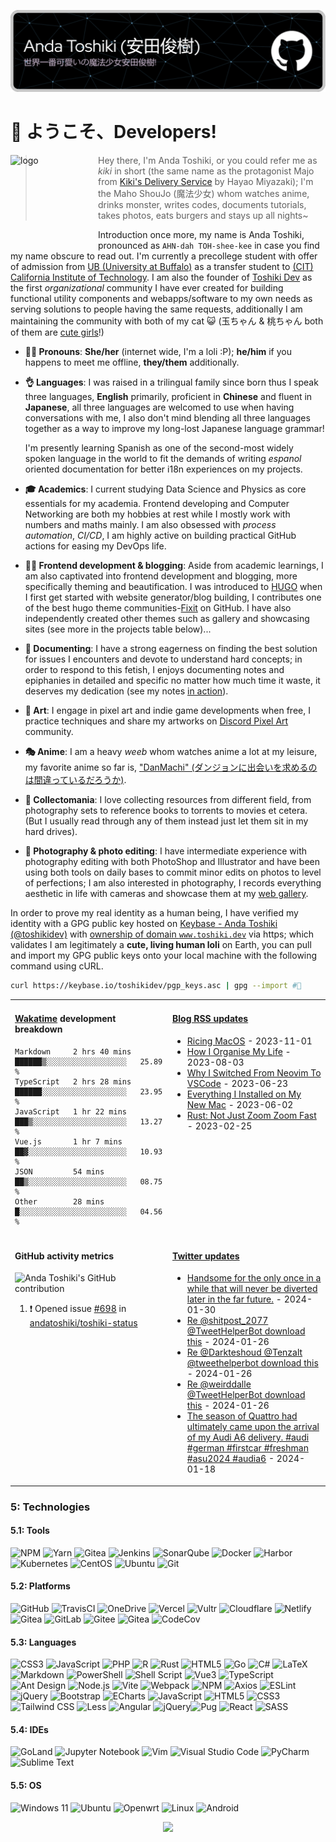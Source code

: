 <!-- # Anda Toshiki (安田俊樹) -->

![header name badge](./assets/header-name-badge-dark.png)

# 👋 ようこそ、Developers!

<img src="https://cdn.jsdelivr.net/gh/andatoshiki/andatoshiki@master/assets/avatar.png" alt="logo" width="140" height="140" align="left" />

> Hey there, I'm Anda Toshiki, or you could refer me as _kiki_ in short (the same name as the protagonist Majo from [Kiki's Delivery Service](https://en.wikipedia.org/wiki/Kiki%27s_Delivery_Service) by Hayao Miyazaki); I'm the Maho ShouJo (魔法少女) whom watches anime, drinks monster, writes codes, documents tutorials, takes photos, eats burgers and stays up all nights~

Introduction once more, my name is Anda Toshiki, pronounced as `AHN-dah TOH-shee-kee` in case you find my name obscure to read out. I'm currently a precollege student with offer of admission from [UB (University at Buffalo)](https://www.buffalo.edu) as a transfer student to [(CIT) California Institute of Technology](https://www.caltech.edu). I am also the founder of [Toshiki Dev](https://github.com/toshikidev) as the first _organizational_ community I have ever created for building functional utility components and webapps/software to my own needs as serving solutions to people having the same requests, additionally I am maintaining the community with both of my cat 😺 (玉ちゃん & 桃ちゃん both of them are [cute girls](https://www.youtube.com/shorts/FT9FOI-yJP4)!)

- **🤷‍♀️ Pronouns**: **She/her** (internet wide, I'm a loli :P); **he/him** if you happens to meet me offline, **they/them** additionally.

- **👌 Languages**: I was raised in a trilingual family since born thus I speak three languages, **English** primarily, proficient in **Chinese** and fluent in **Japanese**, all three languages are welcomed to use when having conversations with me, I also don't mind blending all three languages together as a way to improve my long-lost Japanese language grammar!

  I'm presently learning Spanish as one of the second-most widely spoken language in the world to fit the demands of writing _espanol_ oriented documentation for better i18n experiences on my projects.

- **🎓 Academics**: I current studying Data Science and Physics as core essentials for my academia. Frontend developing and Computer Networking are both my hobbies at rest while I mostly work with numbers and maths mainly. I am also obsessed with _process automation_, _CI/CD_, I am highly active on building practical GitHub actions for easing my DevOps life.

- **👩‍💻 Frontend development & blogging**: Aside from academic learnings, I am also captivated into frontend development and blogging, more specifically theming and beautification. I was introduced to [HUGO](https://github.com/gohugoio/hugo) when I first get started with website generator/blog building, I contributes one of the best hugo theme communities-[Fixit](https://github.com/hugo-fixit/FixIt) on GitHub. I have also independently created other themes such as gallery and showcasing sites (see more in the projects table below)...

- **📃 Documenting**: I have a strong eagerness on finding the best solution for issues I encounters and devote to understand hard concepts; in order to respond to this fetish, I enjoys documenting notes and epiphanies in detailed and specific no matter how much time it waste, it deserves my dedication (see my notes [in action](https://note.toshiki.dev)).

- **🎨 Art**: I engage in pixel art and indie game developments when free, I practice techniques and share my artworks on [Discord Pixel Art](https://discord.gg/pixelart) community.

- **🎭 Anime**: I am a heavy _weeb_ whom watches anime a lot at my leisure, my favorite anime so far is, ["DanMachi" (ダンジョンに出会いを求めるのは間違っているだろうか)](https://danmachi.fandom.com/wiki/DanMachi_Wiki).

- **💾 Collectomania**: I love collecting resources from different field, from photography sets to reference books to torrents to movies et cetera. (But I usually read through any of them instead just let them sit in my hard drives).

- **📸 Photography & photo editing**: I have intermediate experience with photography editing with both PhotoShop and Illustrator and have been using both tools on daily bases to commit minor edits on photos to level of perfections; I am also interested in photography, I records everything aesthetic in life with cameras and showcase them at my [web gallery](https://gallery.toshiki.dev).

In order to prove my real identity as a human being, I have verified my identity with a GPG public key hosted on [Keybase - Anda Toshiki (@toshikidev)](https://keybase.io/toshikidev) with [ownership of domain `www.toshiki.dev`](https://keybase.io/toshikidev/sigchain#7a41ec772fd948db46e454c55efc71005299fe7b3ed76b789bbcdb5a7505667c0f) via https; which validates I am legitimately a **cute, living human loli** on Earth, you can pull and import my GPG public keys onto your local machine with the following command using cURL.

```sh
curl https://keybase.io/toshikidev/pgp_keys.asc | gpg --import #🔑
```

<table width="960px">
<tr>
<td valign="top" width="50%">

#### [Wakatime](https://wakatime.com) development breakdown

<!--START_SECTION:waka2readme-->

```text
Markdown     2 hrs 40 mins   ██████▒░░░░░░░░░░░░░░░░░░   25.89 %
TypeScript   2 hrs 28 mins   ██████░░░░░░░░░░░░░░░░░░░   23.95 %
JavaScript   1 hr 22 mins    ███▒░░░░░░░░░░░░░░░░░░░░░   13.27 %
Vue.js       1 hr 7 mins     ██▓░░░░░░░░░░░░░░░░░░░░░░   10.93 %
JSON         54 mins         ██▒░░░░░░░░░░░░░░░░░░░░░░   08.75 %
Other        28 mins         █░░░░░░░░░░░░░░░░░░░░░░░░   04.56 %
```

<!--END_SECTION_:waka2readme_-->

</td>
<td valign="top" width="50%">

#### <a href="https://blog-next.toshiki.dev" target="_blank">Blog RSS updates</a>

<!-- blog_plugin_start -->

- <a href='https://www.nexxel.dev/blog/ricing-macos/' target='_blank'>Ricing MacOS</a> - 2023-11-01
- <a href='https://www.nexxel.dev/blog/organising-life/' target='_blank'>How I Organise My Life</a> - 2023-08-03
- <a href='https://www.nexxel.dev/blog/neovim-to-vscode/' target='_blank'>Why I Switched From Neovim To VSCode</a> - 2023-06-23
- <a href='https://www.nexxel.dev/blog/new-mac/' target='_blank'>Everything I Installed on My New Mac</a> - 2023-06-02
- <a href='https://www.nexxel.dev/blog/rust/' target='_blank'>Rust: Not Just Zoom Zoom Fast</a> - 2023-02-25

<!-- blog_plugin_end -->

</td>
</tr>
<tr>
<td valign="top" width="50%">

#### GitHub activity metrics

![Anda Toshiki's GitHub contribution](https://github-readme-activity-graph.vercel.app/graph?username=andatoshiki&theme=github-compact)

<!--RECENT_ACTIVITY:start-->

1. ❗️ Opened issue [#698](https://github.com/andatoshiki/toshiki-status/issues/698) in [andatoshiki/toshiki-status](https://github.com/andatoshiki/toshiki-status)
<!--RECENT_ACTIVITY:end-->

</td>
<td valign="top" width="50%">

#### <a href="https://twitter.com/andatoshiki" target="_blank">Twitter updates</a>

<!-- twitter_plugin_start -->

- <a href='https://twitter.com/andatoshiki/status/1752451770604007475' target='_blank'>Handsome for the only once in a while that will never be diverted later in the far future.</a> - 2024-01-30
- <a href='https://twitter.com/andatoshiki/status/1750886318887104727' target='_blank'>Re @shitpost_2077 @TweetHelperBot download this</a> - 2024-01-26
- <a href='https://twitter.com/andatoshiki/status/1750819533718474783' target='_blank'>Re @Darkteshoud @Tenzalt @tweethelperbot download this</a> - 2024-01-26
- <a href='https://twitter.com/andatoshiki/status/1750803241456316910' target='_blank'>Re @weirddalle @TweetHelperBot download this</a> - 2024-01-26
- <a href='https://twitter.com/andatoshiki/status/1747806334618325116' target='_blank'>The season of Quattro had ultimately came upon the arrival of my Audi A6 delivery. #audi #german #firstcar #freshman #asu2024 #audia6</a> - 2024-01-18

<!-- twitter_plugin_end -->

</td>
</tr>

</table>

### 5: Technologies

#### 5.1: Tools

![NPM](https://img.shields.io/badge/NPM-%23CB3837.svg?style=flat&logo=npm&logoColor=white) ![Yarn](https://img.shields.io/badge/yarn-%232C8EBB.svg?style=flat&logo=yarn&logoColor=white) ![Gitea](https://img.shields.io/badge/Gitea-34495E?style=flat&logo=gitea&logoColor=5D9425) ![Jenkins](https://img.shields.io/badge/-Jenkins-D24939?logo=Jenkins&logoColor=000) ![SonarQube](https://img.shields.io/badge/-SonarQube-A9A9A9?logo=SonarQube&logoColor=4E9BCD) ![Docker](https://img.shields.io/badge/-Docker-2496ED?logo=Docker&logoColor=FFF) ![Harbor](https://img.shields.io/badge/-Harbor-FFF?logo=Harbor&logoColor=60B932) ![Kubernetes](https://img.shields.io/badge/-Kubernetes-326CE5?logo=Kubernetes&logoColor=FFF) ![CentOS](https://img.shields.io/badge/-CentOS-262577?logo=CentOS&logoColor=FFF) ![Ubuntu](https://img.shields.io/badge/-Ubuntu-E95420?logo=Ubuntu&logoColor=FFF) ![Git](https://img.shields.io/badge/git-%23F05033.svg?style=flat&logo=git&logoColor=white)

#### 5.2: Platforms

![GitHub](https://img.shields.io/badge/github-%23121011.svg?style=flat&logo=github&logoColor=white) ![TravisCI](https://img.shields.io/badge/travis%20ci-%232B2F33.svg?style=flat&logo=travis&logoColor=white) ![OneDrive](https://img.shields.io/badge/OneDrive-0078D4.svg?style=flat&logo=microsoftonedrive&logoColor=white) ![Vercel](https://img.shields.io/badge/vercel-%23000000.svg?style=flat&logo=vercel&logoColor=white) ![Vultr](https://img.shields.io/badge/Vultr-007BFC.svg?style=flat&logo=vultr) ![Cloudflare](https://img.shields.io/badge/Cloudflare-F38020?style=flat&logo=Cloudflare&logoColor=white) ![Netlify](https://img.shields.io/badge/netlify-%23000000.svg?style=flat&logo=netlify&logoColor=#00C7B7) ![Gitea](https://img.shields.io/badge/Gitea-34495E?style=flat&logo=gitea&logoColor=5D9425) ![GitLab](https://img.shields.io/badge/gitlab-%23181717.svg?style=flat&logo=gitlab&logoColor=white) ![Gitee](https://img.shields.io/badge/Gitee-C71D23?style=flat&logo=gitee&logoColor=white) ![Gitea](https://img.shields.io/badge/Gitea-34495E?style=flat&logo=gitea&logoColor=5D9425) ![CodeCov](https://img.shields.io/badge/codecov-%23ff0077.svg?style=for-the-badge&logo=codecov&logoColor=white)

#### 5.3: Languages

![CSS3](https://img.shields.io/badge/css3-%231572B6.svg?style=flat&logo=css3&logoColor=white) ![JavaScript](https://img.shields.io/badge/javascript-%23323330.svg?style=flat&logo=javascript&logoColor=%23F7DF1E) ![PHP](https://img.shields.io/badge/php-%23777BB4.svg?style=flat&logo=php&logoColor=white) ![R](https://img.shields.io/badge/r-%23276DC3.svg?style=flat&logo=r&logoColor=white) ![Rust](https://img.shields.io/badge/rust-%23000000.svg?style=flat&logo=rust&logoColor=white) ![HTML5](https://img.shields.io/badge/html5-%23E34F26.svg?style=flat&logo=html5&logoColor=white) ![Go](https://img.shields.io/badge/go-%2300ADD8.svg?style=flat&logo=go&logoColor=white) ![C#](https://img.shields.io/badge/c%23-%23239120.svg?style=flat&logo=c-sharp&logoColor=white) ![LaTeX](https://img.shields.io/badge/latex-%23008080.svg?style=flat&logo=latex&logoColor=white) ![Markdown](https://img.shields.io/badge/markdown-%23000000.svg?style=flat&logo=markdown&logoColor=white) ![PowerShell](https://img.shields.io/badge/PowerShell-%235391FE.svg?style=flat&logo=powershell&logoColor=white) ![Shell Script](https://img.shields.io/badge/shell_script-%23121011.svg?style=flat&logo=gnu-bash&logoColor=white) ![Vue3](https://img.shields.io/badge/-Vue3-C0C0C0?logo=Vue.js&logoColor=4FC08D) ![TypeScript](https://img.shields.io/badge/-TypeScript-C0C0C0?logo=TypeScript&logoColor=3178C6) ![Ant Design](https://img.shields.io/badge/-Ant%20Design-C0C0C0?logo=Ant-Design&logoColor=0170FE) ![Node.js](https://img.shields.io/badge/-Node.js-D3D3D3?logo=Node.js&logoColor=339933) ![Vite](https://img.shields.io/badge/-Vite-D3D3D3?logo=Vite&logoColor=646CFF) ![Webpack](https://img.shields.io/badge/-Webpack-D3D3D3?logo=Webpack&logoColor=8DD6F9) ![NPM](https://img.shields.io/badge/-NPM-C0C0C0?logo=npm&logoColor=CB3837) ![Axios](https://img.shields.io/badge/-Axios-C0C0C0?logo=Axios&logoColor=5A29E4) ![ESLint](https://img.shields.io/badge/-ESLint-C0C0C0?logo=ESLint&logoColor=4B32C3) ![jQuery](https://img.shields.io/badge/-jQuery-0769AD?logo=jQuery&logoColor=FFF) ![Bootstrap](https://img.shields.io/badge/-Bootstrap-7952B3?logo=Bootstrap&logoColor=FFF) ![ECharts](https://img.shields.io/badge/-ECharts-C0C0C0?logo=Apache-ECharts&logoColor=AA344D) ![JavaScript](https://img.shields.io/badge/-JavaScript-A9A9A9?logo=JavaScript&logoColor=F7DF1E) ![HTML5](https://img.shields.io/badge/-HTML5-A9A9A9?logo=HTML5&logoColor=E34F26) ![CSS3](https://img.shields.io/badge/-CSS3-A9A9A9?logo=CSS3&logoColor=1572B6) ![Tailwind CSS](https://img.shields.io/badge/-Tailwind%20CSS-FFF?logo=Tailwind-CSS&logoColor=06B6D4) ![Less](https://img.shields.io/badge/-Less-D3D3D3?logo=Less&logoColor=1D365D)
![Angular](https://img.shields.io/badge/angular-%23DD0031.svg?style=flat&logo=angular&logoColor=white) ![jQuery](https://img.shields.io/badge/jquery-%230769AD.svg?style=flat&logo=jquery&logoColor=white)![Pug](https://img.shields.io/badge/Pug-FFF?style=flat&logo=pug&logoColor=A86454) ![React](https://img.shields.io/badge/react-%2320232a.svg?style=flat&logo=react&logoColor=%2361DAFB) ![SASS](https://img.shields.io/badge/SASS-hotpink.svg?style=flat&logo=SASS&logoColor=white)

#### 5.4: IDEs

![GoLand](https://img.shields.io/badge/GoLand-0f0f0f?&style=flat&logo=goland&logoColor=white) ![Jupyter Notebook](https://img.shields.io/badge/jupyter-%23FA0F00.svg?style=flat&logo=jupyter&logoColor=white)
![Vim](https://img.shields.io/badge/VIM-%2311AB00.svg?style=flat&logo=vim&logoColor=white) ![Visual Studio Code](https://img.shields.io/badge/Visual%20Studio%20Code-0078d7.svg?style=flat&logo=visual-studio-code&logoColor=white) ![PyCharm](https://img.shields.io/badge/pycharm-143?style=flat&logo=pycharm&logoColor=black&color=black&labelColor=green) ![Sublime Text](https://img.shields.io/badge/sublime_text-%23575757.svg?style=flat&logo=sublime-text&logoColor=important)

#### 5.5: OS

![Windows 11](https://img.shields.io/badge/Windows%2011-%230079d5.svg?style=flat&logo=Windows%2011&logoColor=white) ![Ubuntu](https://img.shields.io/badge/Ubuntu-E95420?style=flat&logo=ubuntu&logoColor=white) ![Openwrt](https://img.shields.io/badge/OpenWRT-00B5E2?style=flat&logo=OpenWrt&logoColor=white) ![Linux](https://img.shields.io/badge/Linux-FCC624?style=flat&logo=linux&logoColor=black) ![Android](https://img.shields.io/badge/Android-3DDC84?style=flat&logo=android&logoColor=white)

<!-- ### 9. Hardwares -->

<!-- <p align="center">
    <img src="https://stats.toshiki.top/api?show_bg=1&username=andatoshiki&include_all_commits=true" alt="andatoshiki's profile readme stats"></img>
</p>

<p align="center">
    <img src="https://cdn.jsdelivr.net/gh/andatoshiki/toshiki-github-stats@master/generated/languages.svg" alt="andatoshiki's dynamic github language stats"></img>
</p> -->

<p align="center">
    <img src="https://moe-counter.glitch.me/get/@andatoshiki:github?theme=rule34">
</p>

<!-- footer sine wave svg centered starts-->
<!-- <img width=100% src="./assets/footer-pink.svg" alt="footer banner" /> -->
<!-- footer sine wave ends -->
